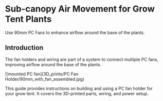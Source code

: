 # Sub-canopy Air Movement for Grow Tent Plants
Use 90mm PC Fans to enhance airflow around the base of the plants.

## Introduction
The fan holders and wiring are part of a system to connect multiple PC fans, improving airflow around the base of the plants. 


![mounted PC fan](3D_prints/PC Fan Holder/90mm_with_fan_assembled.jpg)


This guide provides instructions on building and using a PC fan holder for your grow tent. It covers the 3D-printed parts, wiring, and power setup.




